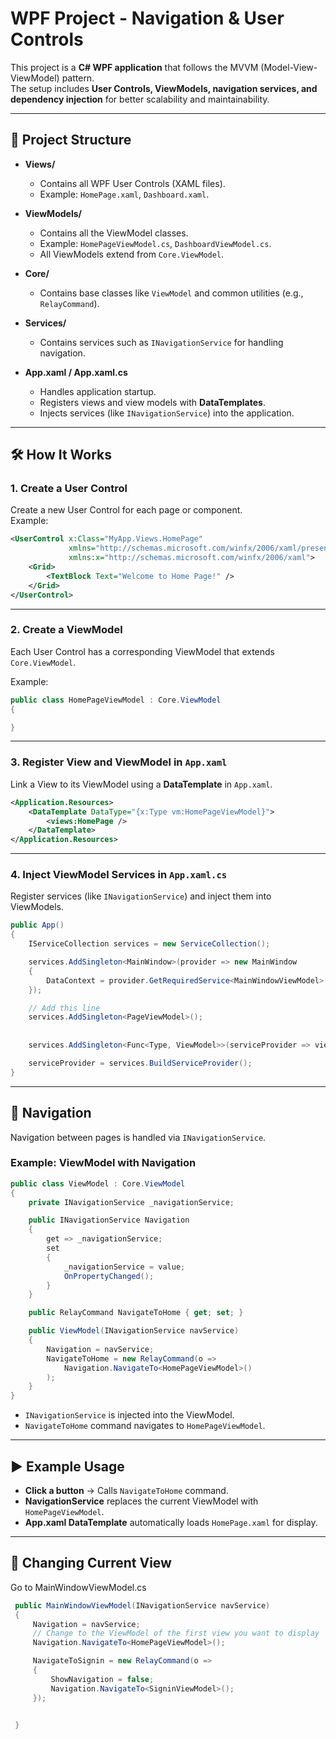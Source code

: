 # WPF Project - Navigation & User Controls

This project is a **C# WPF application** that follows the MVVM (Model-View-ViewModel) pattern.  
The setup includes **User Controls, ViewModels, navigation services, and dependency injection** for better scalability and maintainability.

---

## 📂 Project Structure

- **Views/**
  - Contains all WPF User Controls (XAML files).
  - Example: `HomePage.xaml`, `Dashboard.xaml`.

- **ViewModels/**
  - Contains all the ViewModel classes.
  - Example: `HomePageViewModel.cs`, `DashboardViewModel.cs`.
  - All ViewModels extend from `Core.ViewModel`.

- **Core/**
  - Contains base classes like `ViewModel` and common utilities (e.g., `RelayCommand`).

- **Services/**
  - Contains services such as `INavigationService` for handling navigation.

- **App.xaml / App.xaml.cs**
  - Handles application startup.
  - Registers views and view models with **DataTemplates**.
  - Injects services (like `INavigationService`) into the application.

---

## 🛠 How It Works

### 1. Create a User Control
Create a new User Control for each page or component.  
Example:
```xml
<UserControl x:Class="MyApp.Views.HomePage"
             xmlns="http://schemas.microsoft.com/winfx/2006/xaml/presentation"
             xmlns:x="http://schemas.microsoft.com/winfx/2006/xaml">
    <Grid>
        <TextBlock Text="Welcome to Home Page!" />
    </Grid>
</UserControl>
````

---

### 2. Create a ViewModel

Each User Control has a corresponding ViewModel that extends `Core.ViewModel`.

Example:

```csharp
public class HomePageViewModel : Core.ViewModel
{

}
```

---

### 3. Register View and ViewModel in `App.xaml`

Link a View to its ViewModel using a **DataTemplate** in `App.xaml`.

```xml
<Application.Resources>
    <DataTemplate DataType="{x:Type vm:HomePageViewModel}">
        <views:HomePage />
    </DataTemplate>
</Application.Resources>
```

---

### 4. Inject ViewModel Services in `App.xaml.cs`

Register services (like `INavigationService`) and inject them into ViewModels.

```csharp
public App()
{
    IServiceCollection services = new ServiceCollection();

    services.AddSingleton<MainWindow>(provider => new MainWindow
    {
        DataContext = provider.GetRequiredService<MainWindowViewModel>()
    });

    // Add this line
    services.AddSingleton<PageViewModel>();
   
 
    services.AddSingleton<Func<Type, ViewModel>>(serviceProvider => viewModelType => (ViewModel)serviceProvider.GetRequiredService(viewModelType));

    serviceProvider = services.BuildServiceProvider();
}
```

---

## 🔀 Navigation

Navigation between pages is handled via `INavigationService`.

### Example: ViewModel with Navigation

```csharp
public class ViewModel : Core.ViewModel
{
    private INavigationService _navigationService;

    public INavigationService Navigation
    {
        get => _navigationService;
        set
        {
            _navigationService = value;
            OnPropertyChanged();
        }
    }

    public RelayCommand NavigateToHome { get; set; }

    public ViewModel(INavigationService navService)
    {
        Navigation = navService;
        NavigateToHome = new RelayCommand(o =>
            Navigation.NavigateTo<HomePageViewModel>()
        );
    }
}
```

* `INavigationService` is injected into the ViewModel.
* `NavigateToHome` command navigates to `HomePageViewModel`.

---

## ▶️ Example Usage

* **Click a button** → Calls `NavigateToHome` command.
* **NavigationService** replaces the current ViewModel with `HomePageViewModel`.
* **App.xaml DataTemplate** automatically loads `HomePage.xaml` for display.

---

## 🔀 Changing Current View

Go to MainWindowViewModel.cs
```csharp
 public MainWindowViewModel(INavigationService navService)
 {
     Navigation = navService;
     // Change to the ViewModel of the first view you want to display
     Navigation.NavigateTo<HomePageViewModel>();

     NavigateToSignin = new RelayCommand(o =>
     {
         ShowNavigation = false;
         Navigation.NavigateTo<SigninViewModel>();
     });

  
 }


